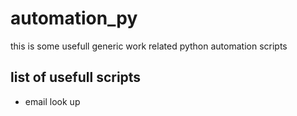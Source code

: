 # automation_py
this is some usefull generic work related python automation scripts

## list of usefull scripts
- email look up
